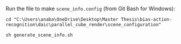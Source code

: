 Run the file to make `scene_info.config` (from Git Bash for Windows):

```
cd "C:\Users\anaba\OneDrive\Desktop\Master Thesis\bias-action-recognition\daic\parallel_cube_render\scene_configuration"
```

```
sh generate_scene_info.sh
```